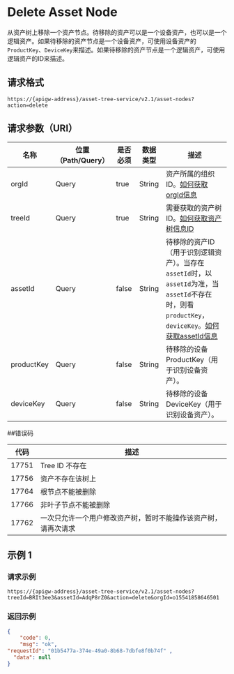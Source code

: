 # Delete Asset Node

从资产树上移除一个资产节点。待移除的资产可以是一个设备资产，也可以是一个逻辑资产。如果待移除的资产节点是一个设备资产，可使用设备资产的`ProductKey`、`DeviceKey`来描述。如果待移除的资产节点是一个逻辑资产，可使用逻辑资产的ID来描述。

## 请求格式

```
https://{apigw-address}/asset-tree-service/v2.1/asset-nodes?action=delete

```

## 请求参数（URI）

| 名称          | 位置（Path/Query） | 是否必须 | 数据类型 | 描述      |
|---------------|------------------|----------|-----------|--------------|
| orgId         | Query            | true     | String    | 资产所属的组织ID。[如何获取orgId信息](/docs/api/zh_CN/latest/api_faqs#id-orgid-orgid)                |
| treeId        | Query            | true    | String    | 需要获取的资产树ID。[如何获取资产树信息ID](/docs/api/zh_CN/latest/api_faqs#id)        |
| assetId  | Query            | false    | String    | 待移除的资产ID（用于识别逻辑资产）。当存在`assetId`时，以`assetId`为准，当`assetId`不存在时，则看`productKey`，`deviceKey`。[如何获取assetId信息](/docs/api/zh_CN/latest/api_faqs.html#asset-id-assetid-assetid)  |
| productKey  | Query            | false    | String    | 待移除的设备ProductKey（用于识别设备资产）。 |
| deviceKey  | Query            | false    | String    | 待移除的设备DeviceKey（用于识别设备资产）。 |


##错误码

| 代码 | 描述    |
|-----------|-----------------------------|
| 17751| Tree ID 不存在                                                 |
| 17756| 资产不存在该树上                                               |
| 17764| 根节点不能被删除                                               |
| 17766| 非叶子节点不能被删除                                           |
| 17762| 一次只允许一个用户修改资产树，暂时不能操作该资产树，请再次请求 |




## 示例 1

### 请求示例

```
https://{apigw-address}/asset-tree-service/v2.1/asset-nodes?treeId=BRIt3ee3&assetId=AdqP8rZ0&action=delete&orgId=o15541858646501
```

### 返回示例

```json
{ 
    "code": 0, 
    "msg": "ok", 
"requestId": "01b5477a-374e-49a0-8b68-7dbfe8f0b74f" ,
  "data": null
} 
```

